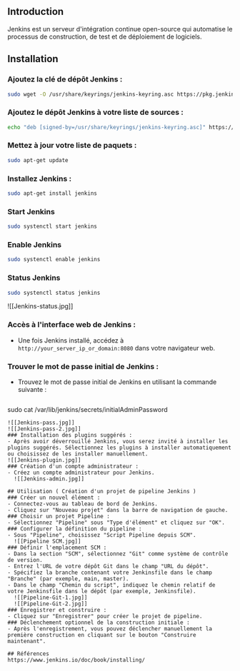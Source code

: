## Introduction
Jenkins est un serveur d'intégration continue open-source qui automatise le processus de construction, de test et de déploiement de logiciels. 
## Installation 
### Ajoutez la clé de dépôt Jenkins :
 ```bash 
sudo wget -O /usr/share/keyrings/jenkins-keyring.asc https://pkg.jenkins.io/debian-stable/jenkins.io-2023.key
 ``` 
### Ajoutez le dépôt Jenkins à votre liste de sources :
```bash
echo "deb [signed-by=/usr/share/keyrings/jenkins-keyring.asc]" https://pkg.jenkins.io/debian-stable binary/ | sudo tee /etc/apt/sources.list.d/jenkins.list > /dev/null
``` 
### Mettez à jour votre liste de paquets :
 ```bash
sudo apt-get update 
``` 
### Installez Jenkins :
```bash
sudo apt-get install jenkins
``` 
### Start Jenkins
```bash
sudo systenctl start jenkins
``` 
### Enable Jenkins
```bash
sudo systenctl enable jenkins
``` 
### Status Jenkins
```bash
sudo systenctl status jenkins
``` 
![[Jenkins-status.jpg]]
### Accès à l'interface web de Jenkins :
-  Une fois Jenkins installé, accédez à `http://your_server_ip_or_domain:8080` dans votre navigateur web.
### Trouver le mot de passe initial de Jenkins :
- Trouvez le mot de passe initial de Jenkins en utilisant la commande suivante :
   ```bash
sudo cat /var/lib/jenkins/secrets/initialAdminPassword
```
![[Jenkins-pass.jpg]]
![[Jenkins-pass-2.jpg]]
### Installation des plugins suggérés :
- Après avoir déverrouillé Jenkins, vous serez invité à installer les plugins suggérés. Sélectionnez les plugins à installer automatiquement ou choisissez de les installer manuellement.
![[Jenkins-plugin.jpg]]
### Création d'un compte administrateur :
- Créez un compte administrateur pour Jenkins.
  ![[Jenkins-admin.jpg]]

## Utilisation ( Création d'un projet de pipeline Jenkins ) 
### Créer un nouvel élément : 
- Connectez-vous au tableau de bord de Jenkins. 
- Cliquez sur "Nouveau projet" dans la barre de navigation de gauche.
### Choisir un projet Pipeline : 
- Sélectionnez "Pipeline" sous "Type d'élément" et cliquez sur "OK". 
### Configurer la définition du pipeline : 
- Sous "Pipeline", choisissez "Script Pipeline depuis SCM". 
  ![[Pipeline SCM.jpg]]
### Définir l'emplacement SCM : 
- Dans la section "SCM", sélectionnez "Git" comme système de contrôle de version. 
- Entrez l'URL de votre dépôt Git dans le champ "URL du dépôt". 
- Spécifiez la branche contenant votre Jenkinsfile dans le champ "Branche" (par exemple, main, master).
- Dans le champ "Chemin du script", indiquez le chemin relatif de votre Jenkinsfile dans le dépôt (par exemple, Jenkinsfile). 
  ![[Pipeline-Git-1.jpg]]
  ![[Pipeline-Git-2.jpg]]
### Enregistrer et construire :
- Cliquez sur "Enregistrer" pour créer le projet de pipeline.
### Déclenchement optionnel de la construction initiale : 
- Après l'enregistrement, vous pouvez déclencher manuellement la première construction en cliquant sur le bouton "Construire maintenant".

## Références
https://www.jenkins.io/doc/book/installing/